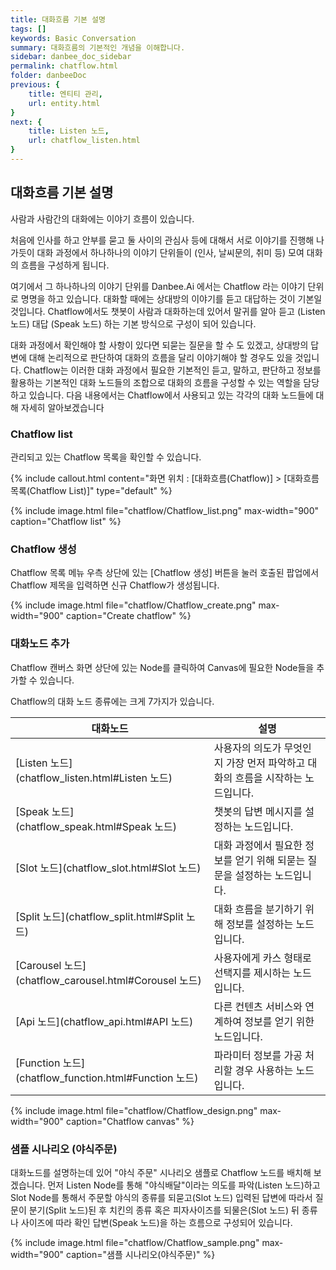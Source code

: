 ```yaml
---
title: 대화흐름 기본 설명
tags: []
keywords: Basic Conversation
summary: 대화흐름의 기본적인 개념을 이해합니다.
sidebar: danbee_doc_sidebar
permalink: chatflow.html
folder: danbeeDoc
previous: {
    title: 엔티티 관리, 
    url: entity.html
}
next: {
    title: Listen 노드,
    url: chatflow_listen.html
}
---
```


## 대화흐름 기본 설명

사람과 사람간의 대화에는 이야기 흐름이 있습니다. 

처음에 인사를 하고 안부를 묻고 둘 사이의 관심사 등에 대해서 서로 이야기를 진행해 나가듯이 대화 과정에서 하나하나의 이야기 단위들이 (인사, 날씨문의, 취미 등) 모여 대화의 흐름을 구성하게 됩니다. 

여기에서 그 하나하나의 이야기 단위를 Danbee.Ai 에서는 Chatflow 라는 이야기 단위로 명명을 하고 있습니다. 
대화할 때에는 상대방의 이야기를 듣고 대답하는 것이 기본일 것입니다. Chatflow에서도 챗봇이 사람과 대화하는데 있어서 말귀를 알아 듣고 (Listen 노드) 대답 (Speak 노드) 하는 기본 방식으로 구성이 되어 있습니다. 

대화 과정에서 확인해야 할 사항이 있다면 되묻는 질문을 할 수 도 있겠고, 상대방의 답변에 대해 논리적으로 판단하여 대화의 흐름을 달리 이야기해야 할 경우도 있을 것입니다. 
Chatflow는 이러한 대화 과정에서 필요한 기본적인 듣고, 말하고, 판단하고 정보를 활용하는 기본적인 대화 노드들의 조합으로 대화의 흐름을 구성할 수 있는 역할을 담당하고 있습니다. 
다음 내용에서는 Chatflow에서 사용되고 있는 각각의 대화 노드들에 대해 자세히 알아보겠습니다




### Chatflow list

관리되고 있는 Chatflow 목록을 확인할 수 있습니다.


{% include callout.html content="화면 위치 : [대화흐름(Chatflow)] > [대화흐름 목록(Chatflow List)]" type="default" %}


{% include image.html file="chatflow/Chatflow_list.png" max-width="900" caption="Chatflow list" %}


### Chatflow 생성


Chatflow 목록 메뉴 우측 상단에 있는 [Chatflow 생성] 버튼을 눌러 호출된 팝업에서 Chatflow 제목을 입력하면 신규 Chatflow가 생성됩니다.

{% include image.html file="chatflow/Chatflow_create.png" max-width="900" caption="Create chatflow" %}


### 대화노드 추가

Chatflow 캔버스 화면 상단에 있는 Node를 클릭하여 Canvas에 필요한 Node들을 추가할 수 있습니다. 

Chatflow의 대화 노드 종류에는 크게 7가지가 있습니다.

| 대화노드 | 설명 | 
|--------|-------|
| [Listen 노드](chatflow_listen.html#Listen 노드) | 사용자의 의도가 무엇인지 가장 먼저 파악하고 대화의 흐름을 시작하는 노드입니다. |
| [Speak 노드](chatflow_speak.html#Speak 노드) | 챗봇의 답변 메시지를 설정하는 노드입니다. |
| [Slot 노드](chatflow_slot.html#Slot 노드) | 대화 과정에서 필요한 정보를 얻기 위해 되묻는 질문을 설정하는 노드입니다. |
| [Split 노드](chatflow_split.html#Split 노드) | 대화 흐름을 분기하기 위해 정보를 설정하는 노드입니다. |
| [Carousel 노드](chatflow_carousel.html#Corousel 노드) | 사용자에게 카스 형태로 선택지를 제시하는 노드입니다. |
| [Api 노드](chatflow_api.html#API 노드) | 다른 컨텐츠 서비스와 연계하여 정보를 얻기 위한 노드입니다. |
| [Function 노드](chatflow_function.html#Function 노드) | 파라미터 정보를 가공 처리할 경우 사용하는 노드입니다. |


{% include image.html file="chatflow/Chatflow_design.png" max-width="900" caption="Chatflow canvas" %}

### 샘플 시나리오 (야식주문)

대화노드를 설명하는데 있어 "야식 주문" 시나리오 샘플로 Chatflow 노드를 배치해 보겠습니다.
먼저 Listen Node를 통해 "야식배달"이라는 의도를 파악(Listen 노드)하고 Slot Node를 통해서 주문할 야식의 종류를 되묻고(Slot 노드) 입력된 답변에 따라서 질문이 분기(Split 노드)된 후 치킨의 종류 혹은 피자사이즈를 되물은(Slot 노드) 뒤 종류나 사이즈에 따라 확인 답변(Speak 노드)을 하는 흐름으로 구성되어 있습니다.

{% include image.html file="chatflow/Chatflow_sample.png" max-width="900" caption="샘플 시나리오(야식주문)" %}

 